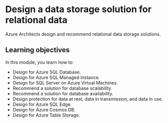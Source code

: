 # Design a data storage solution for relational data

Azure Architects design and recommend relational data storage solutions.

## Learning objectives

In this module, you learn how to:

- Design for Azure SQL Database.
- Design for Azure SQL Managed Instance.
- Design for SQL Server on Azure Virtual Machines.
- Recommend a solution for database scalability.
- Recommend a solution for database availability.
- Design protection for data at rest, data in transmission, and data in use.
- Design for Azure SQL Edge.
- Design for Azure Cosmos DB.
- Design for Azure Table Storage.